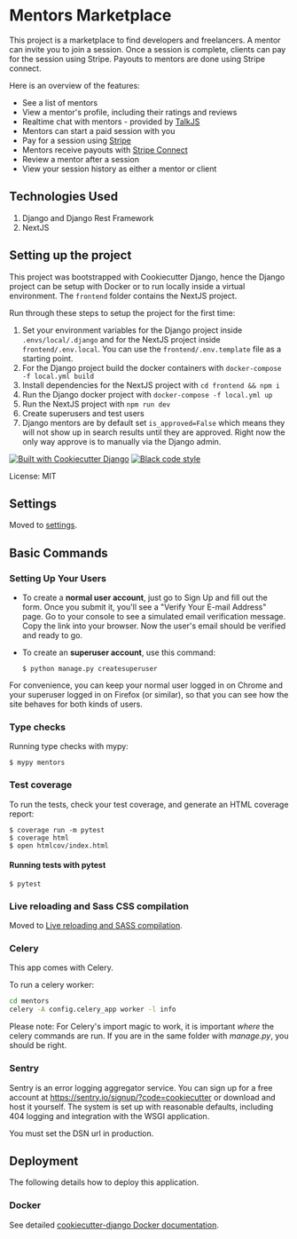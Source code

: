 # Mentors Marketplace

This project is a marketplace to find developers and freelancers. A mentor can invite you to join a session. Once a session is complete,
clients can pay for the session using Stripe. Payouts to mentors are done using Stripe connect. 

Here is an overview of the features:
- See a list of mentors
- View a mentor's profile, including their ratings and reviews
- Realtime chat with mentors - provided by [TalkJS](https://talkjs.com/)
- Mentors can start a paid session with you
- Pay for a session using [Stripe](https://stripe.com/)
- Mentors receive payouts with [Stripe Connect](https://stripe.com/connect)
- Review a mentor after a session 
- View your session history as either a mentor or client

## Technologies Used

1. Django and Django Rest Framework
2. NextJS

## Setting up the project

This project was bootstrapped with Cookiecutter Django, hence the Django project can be setup with Docker or to run locally 
inside a virtual environment. The `frontend` folder contains the NextJS project.

Run through these steps to setup the project for the first time:

1. Set your environment variables for the Django project inside `.envs/local/.django` and for the NextJS project 
inside `frontend/.env.local`. You can use the `frontend/.env.template` file as a starting point.
2. For the Django project build the docker containers with `docker-compose -f local.yml build`
3. Install dependencies for the NextJS project with `cd frontend && npm i`
4. Run the Django docker project with `docker-compose -f local.yml up`
5. Run the NextJS project with `npm run dev`
6. Create superusers and test users
7. Django mentors are by default set `is_approved=False` which means they will not show up in search results until they 
are approved. Right now the only way approve is to manually via the Django admin.

[![Built with Cookiecutter Django](https://img.shields.io/badge/built%20with-Cookiecutter%20Django-ff69b4.svg?logo=cookiecutter)](https://github.com/cookiecutter/cookiecutter-django/)
[![Black code style](https://img.shields.io/badge/code%20style-black-000000.svg)](https://github.com/ambv/black)

License: MIT

## Settings

Moved to [settings](http://cookiecutter-django.readthedocs.io/en/latest/settings.html).

## Basic Commands

### Setting Up Your Users

-   To create a **normal user account**, just go to Sign Up and fill out the form. Once you submit it, you'll see a "Verify Your E-mail Address" page. Go to your console to see a simulated email verification message. Copy the link into your browser. Now the user's email should be verified and ready to go.

-   To create an **superuser account**, use this command:

        $ python manage.py createsuperuser

For convenience, you can keep your normal user logged in on Chrome and your superuser logged in on Firefox (or similar), so that you can see how the site behaves for both kinds of users.

### Type checks

Running type checks with mypy:

    $ mypy mentors

### Test coverage

To run the tests, check your test coverage, and generate an HTML coverage report:

    $ coverage run -m pytest
    $ coverage html
    $ open htmlcov/index.html

#### Running tests with pytest

    $ pytest

### Live reloading and Sass CSS compilation

Moved to [Live reloading and SASS compilation](http://cookiecutter-django.readthedocs.io/en/latest/live-reloading-and-sass-compilation.html).

### Celery

This app comes with Celery.

To run a celery worker:

``` bash
cd mentors
celery -A config.celery_app worker -l info
```

Please note: For Celery's import magic to work, it is important *where* the celery commands are run. If you are in the same folder with *manage.py*, you should be right.

### Sentry

Sentry is an error logging aggregator service. You can sign up for a free account at <https://sentry.io/signup/?code=cookiecutter> or download and host it yourself.
The system is set up with reasonable defaults, including 404 logging and integration with the WSGI application.

You must set the DSN url in production.

## Deployment

The following details how to deploy this application.

### Docker

See detailed [cookiecutter-django Docker documentation](http://cookiecutter-django.readthedocs.io/en/latest/deployment-with-docker.html).
